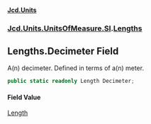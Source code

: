 #### [Jcd.Units](index.md 'index')
### [Jcd.Units.UnitsOfMeasure.SI](Jcd.Units.UnitsOfMeasure.SI.md 'Jcd.Units.UnitsOfMeasure.SI').[Lengths](Jcd.Units.UnitsOfMeasure.SI.Lengths.md 'Jcd.Units.UnitsOfMeasure.SI.Lengths')

## Lengths.Decimeter Field

A(n) decimeter. Defined in terms of a(n) meter.

```csharp
public static readonly Length Decimeter;
```

#### Field Value
[Length](Jcd.Units.UnitTypes.Length.md 'Jcd.Units.UnitTypes.Length')